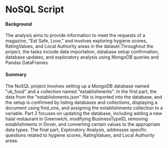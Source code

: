 # NoSQL Script

#### Background
The analysis aims to provide information to meet the requests of a magazine, "Eat Safe, Love," and involves exploring hygiene scores, RatingValues, and Local Authority areas in the dataset.Throughout the project, the tasks include data importation, database setup confirmation, database updates, and exploratory analysis using MongoDB queries and Pandas DataFrames.

#### Summary
The NoSQL project involves setting up a MongoDB database named "uk_food" and a collection named "establishments". In the first part, the data from the "establishments.json" file is imported into the database, and the setup is confirmed by listing databases and collections, displaying a document using find_one, and assigning the establishments collection to a variable. Part 2 focuses on updating the database, including adding a new halal restaurant in Greenwich, modifying BusinessTypeID, removing establishments in Dover, and converting certain values to the appropriate data types. The final part, Exploratory Analysis, addresses specific questions related to hygiene scores, RatingValues, and Local Authority areas.


